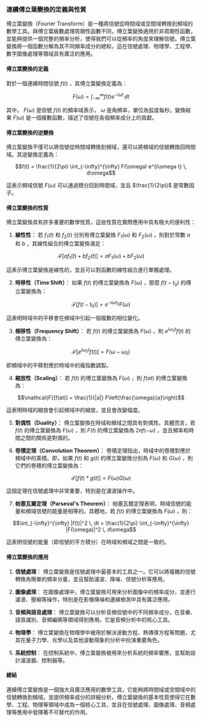 ### **連續傅立葉變換的定義與性質**

傅立葉變換（Fourier Transform）是一種將信號從時間域或空間域轉換到頻域的數學工具。與傅立葉級數處理周期性函數不同，傅立葉變換適用於非周期性函數，並能夠提供一個完整的頻率分析，使得我們可以從頻率的角度來理解信號。傅立葉變換將一個函數分解為其不同頻率成分的總和，這在信號處理、物理學、工程學、數字圖像處理等領域具有廣泛的應用。

#### **傅立葉變換的定義**

對於一個連續時間信號  $`f(t)`$ ，其傅立葉變換定義為：


```math
F(\omega) = \int_{-\infty}^{\infty} f(t) e^{-i\omega t} \, dt
```


其中， $`F(\omega)`$  是信號  $`f(t)`$  的頻率域表示， $`\omega`$  是角頻率，單位為弧度每秒。變換結果  $`F(\omega)`$  是一個複數函數，描述了信號在各個頻率成分上的貢獻。

#### **傅立葉變換的逆變換**

傅立葉變換不僅可以將信號從時間域轉換到頻域，還可以將頻域的信號轉換回時間域。其逆變換定義為：


```math
f(t) = \frac{1}{2\pi} \int_{-\infty}^{\infty} F(\omega) e^{i\omega t} \, d\omega
```


這表示頻域信號  $`F(\omega)`$  可以通過積分回到時間域，並且  $`\frac{1}{2\pi}`$  是常數因子。

#### **傅立葉變換的性質**

傅立葉變換具有許多重要的數學性質，這些性質在實際應用中具有極大的便利性：

1. **線性性**：
   若  $`f_1(t)`$  和  $`f_2(t)`$  分別有傅立葉變換  $`F_1(\omega)`$  和  $`F_2(\omega)`$ ，則對於常數  $`a`$  和  $`b`$ ，其線性組合的傅立葉變換滿足：
   
```math
\mathcal{F}[a f_1(t) + b f_2(t)] = a F_1(\omega) + b F_2(\omega)
```

   這表示傅立葉變換是線性的，並且可以對函數的線性組合進行單獨處理。

2. **時移性（Time Shift）**：
   如果  $`f(t)`$  的傅立葉變換為  $`F(\omega)`$ ，那麼  $`f(t - t_0)`$  的傅立葉變換為：
   
```math
\mathcal{F}[f(t - t_0)] = e^{-i\omega t_0} F(\omega)
```

   這表明時域中的平移會在頻域中引起一個複數的相位變化。

3. **頻移性（Frequency Shift）**：
   若  $`f(t)`$  的傅立葉變換為  $`F(\omega)`$ ，則  $`e^{i \omega_0 t} f(t)`$  的傅立葉變換為：
   
```math
\mathcal{F}[e^{i \omega_0 t} f(t)] = F(\omega - \omega_0)
```

   即頻域中的平移對應於時域中的複指數調製。

4. **縮放性（Scaling）**：
   若  $`f(t)`$  的傅立葉變換為  $`F(\omega)`$ ，則  $`f(at)`$  的傅立葉變換為：
   
```math
\mathcal{F}[f(at)] = \frac{1}{|a|} F\left(\frac{\omega}{a}\right)
```

   這表明時域的縮放會引起頻域中的縮放，並且會改變幅度。

5. **對偶性（Duality）**：
   傅立葉變換在時域和頻域之間具有對偶性。具體而言，若  $`f(t)`$  的傅立葉變換為  $`F(\omega)`$ ，則  $`F(t)`$  的傅立葉變換為  $`2\pi f(-\omega)`$ ，並且頻率和時間之間的關係是對偶的。

6. **卷積定理（Convolution Theorem）**：
   卷積定理指出，時域中的卷積對應於頻域中的乘積。即，如果  $`f(t)`$  和  $`g(t)`$  的傅立葉變換分別為  $`F(\omega)`$  和  $`G(\omega)`$ ，則它們的卷積的傅立葉變換為：
   
```math
\mathcal{F}[f(t) * g(t)] = F(\omega) G(\omega)
```

   這個定理在信號處理中非常重要，特別是在濾波操作中。

7. **帕塞瓦爾定理（Parseval's Theorem）**：
   帕塞瓦爾定理表明，時域信號的能量和頻域信號的能量是相等的。具體地，若  $`f(t)`$  的傅立葉變換為  $`F(\omega)`$ ，則：
   
```math
\int_{-\infty}^{\infty} |f(t)|^2 \, dt = \frac{1}{2\pi} \int_{-\infty}^{\infty} |F(\omega)|^2 \, d\omega
```

   這表明信號的能量（即信號的平方積分）在時域和頻域之間是一致的。

#### **傅立葉變換的應用**

1. **信號處理**：
   傅立葉變換是信號處理中最基本的工具之一。它可以將複雜的信號轉換為簡單的頻率分量，並且幫助濾波、降噪、信號分析等應用。

2. **圖像處理**：
   在圖像處理中，傅立葉變換可用來分析圖像中的頻率成分，並進行濾波、壓縮等操作，特別是在影像降噪和邊緣檢測中具有廣泛應用。

3. **音頻與語音處理**：
   傅立葉變換可以分析音頻信號中的不同頻率成分，在音樂、語音識別、音頻編碼等領域得到應用。它是音頻分析中的核心工具。

4. **物理學**：
   傅立葉變換在物理學中被用於解決波動方程、熱傳導方程等問題，尤其在量子力學、光學以及其他波動現象的分析中扮演重要角色。

5. **系統控制**：
   在控制系統中，傅立葉變換被用來分析系統的頻率響應，並幫助設計濾波器、控制器等。

#### **總結**

連續傅立葉變換是一個強大且廣泛應用的數學工具，它能夠將時間域或空間域中的信號轉換到頻域，並提供頻率成分的詳細分析。傅立葉變換的基本性質使得它在數學、工程、物理等領域中成為一個核心工具，並且在信號處理、圖像處理、音頻處理等應用中發揮著不可替代的作用。